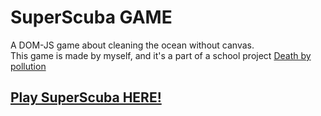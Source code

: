 # SuperScuba GAME
A DOM-JS game about cleaning the ocean without canvas.<br/>
This game is made by myself, and it's a part of a school project [Death by pollution](https://github.com/VictorGuill/death_by_pollution)<br/>

## [Play SuperScuba HERE!](https://victorguill.github.io/superscuba/superscuba.html)
